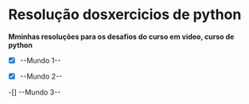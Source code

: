 # Resolução dosxercicios de python
 
__Mminhas resoluções para os desafios do curso em video, curso de python__


-[x] --Mundo 1--

-[x] --Mundo 2--

-[] --Mundo 3--
